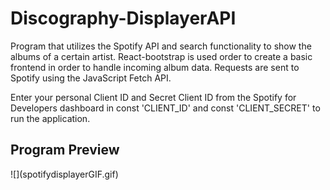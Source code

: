 # Discography-DisplayerAPI
Program that utilizes the Spotify API and search functionality to show the albums of a certain artist. 
React-bootstrap is used order to create a basic frontend in order to handle incoming album data.
Requests are sent to Spotify using the JavaScript Fetch API.

Enter your personal Client ID and Secret Client ID from the Spotify for Developers dashboard in const 'CLIENT_ID' and const 'CLIENT_SECRET' to run the application.


<h2>Program Preview</h2>
![](spotifydisplayerGIF.gif)

